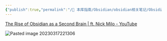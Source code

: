 ```yaml
---
{"publish":true,"permalink":"/🧰 本库指南/Obsidian/obsidian相关笔记/Obsidian做为大二大脑工具的评分.md","created":"2025-04-04T01:03:31.533+08:00","modified":"2025-07-07T17:10:24.359+08:00","published":"2025-07-07T17:10:24.359+08:00","cssclasses":""}
---
```



[The Rise of Obsidian as a Second Brain | ft. Nick Milo - YouTube](https://www.youtube.com/watch?v=nz99I7apNLI)

![Pasted image 20230317221306](https://pub-pic.oldwinter.top/2025/06/a8f18559fb799bc5447ba1ab9a1c3c68.png)